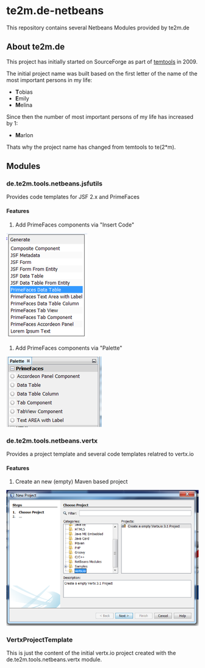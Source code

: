 # te2m.de-netbeans
This repository contains several Netbeans Modules provided by te2m.de

## About te2m.de

This project has initially started on SourceForge as part of [temtools](http://temtools.sf.net) in 2009. 

The initial project name was built based on the first letter of the name of the most important persons in my life:
* **T**obias
* **E**mily
* **M**elina

Since then the number of most important persons of my life has increased by 1: 

* **M**arlon

Thats why the project name has changed from temtools to te(2*m).
  

## Modules

### de.te2m.tools.netbeans.jsfutils

Provides code templates for JSF 2.x and PrimeFaces

#### Features

1. Add PrimeFaces components via "Insert Code"

![Insert Code](img/PFInsertCode.png)

1. Add PrimeFaces components via "Palette"

![Insert Code](img/PFPalette.png)

### de.te2m.tools.netbeans.vertx

Provides a project template and several code templates relatred to vertx.io

#### Features

1. Create an new (empty) Maven based project

![Create new Project](img/NewProject.png)


### VertxProjectTemplate

This is just the content of the initial vertx.io project created with the de.te2m.tools.netbeans.vertx module.

